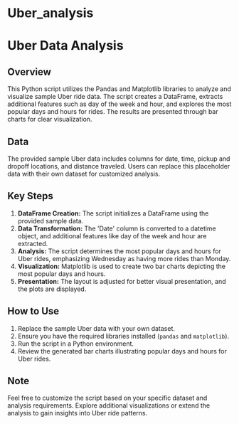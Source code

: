 # Uber_analysis
# Uber Data Analysis

## Overview
This Python script utilizes the Pandas and Matplotlib libraries to analyze and visualize sample Uber ride data. The script creates a DataFrame, extracts additional features such as day of the week and hour, and explores the most popular days and hours for rides. The results are presented through bar charts for clear visualization.

## Data
The provided sample Uber data includes columns for date, time, pickup and dropoff locations, and distance traveled. Users can replace this placeholder data with their own dataset for customized analysis.

## Key Steps
1. **DataFrame Creation:** The script initializes a DataFrame using the provided sample data.
2. **Data Transformation:** The 'Date' column is converted to a datetime object, and additional features like day of the week and hour are extracted.
3. **Analysis:** The script determines the most popular days and hours for Uber rides, emphasizing Wednesday as having more rides than Monday.
4. **Visualization:** Matplotlib is used to create two bar charts depicting the most popular days and hours.
5. **Presentation:** The layout is adjusted for better visual presentation, and the plots are displayed.

## How to Use
1. Replace the sample Uber data with your own dataset.
2. Ensure you have the required libraries installed (`pandas` and `matplotlib`).
3. Run the script in a Python environment.
4. Review the generated bar charts illustrating popular days and hours for Uber rides.

## Note
Feel free to customize the script based on your specific dataset and analysis requirements. Explore additional visualizations or extend the analysis to gain insights into Uber ride patterns.
